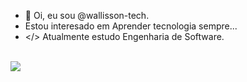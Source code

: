 - 👋 Oi, eu sou @wallisson-tech.
-  Estou interesado em Aprender tecnologia sempre...
- </> Atualmente estudo Engenharia de Software.

<div style="display: inline_block"><br/>
            <img align="center" heigth="30" width"40" src="https://cdn.jsdelivr.net/gh/devicons/devicon/icons/adonisjs/adonisjs-original.svg" />
          
</div>

<!---
wallisson-tech/wallisson-tech is a ✨ special ✨ repository because its `README.md` (this file) appears on your GitHub profile.
You can click the Preview link to take a look at your changes.
--->
